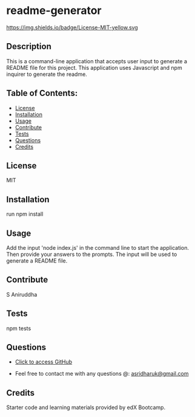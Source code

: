 # readme-generator

  https://img.shields.io/badge/License-MIT-yellow.svg

  ## Description
  This is a command-line application that accepts user input to generate a README file for this project. This application uses Javascript and npm inquirer to generate the readme.

  ## Table of Contents:
   * [License](#License)
   * [Installation](#Installation)
   * [Usage](#Usage)
   * [Contribute](#Contribute)
   * [Tests](#Tests)
   * [Questions](#Questions)
   * [Credits](#Credits)
   

  ## License
  MIT

  ## Installation
  run npm install

  ## Usage
  Add the input 'node index.js' in the command line to start the application. Then provide your answers to the prompts. The input will be used to generate a README file. 
  
  ## Contribute
  S Aniruddha 

  ## Tests
  npm tests

  ## Questions
  * [Click to access GitHub](https://www.github.com/sridharaniruddha)

  * Feel free to contact me with any questions @: asridharuk@gmail.com

  ## Credits
  Starter code and learning materials provided by edX Bootcamp.
